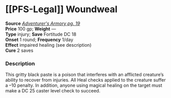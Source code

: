 # [[PFS-Legal]] Woundweal

**Source** [_Adventurer's Armory pg. 19_](http://paizo.com/store/downloads/pathfinder/pathfinderCompanion/pathfinderRPG/v5748btpy8dmf)  
**Price** 100 gp; **Weight** —  
**Type** injury; **Save** Fortitude DC 18  
**Onset** 1 round; **Frequency** 1/day  
**Effect** impaired healing (see description)  
**Cure** 2 saves

### Description

This gritty black paste is a poison that interferes with an afflicted creature’s ability to recover from injuries. All Heal checks applied to the creature suffer a –10 penalty. In addition, anyone using magical healing on the target must make a DC 25 caster level check to succeed.